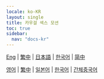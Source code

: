 ```yaml
---
locale: ko-KR
layout: single
title: 카우걸 섹스 모션
toc: true
sidebar:
  nav: "docs-kr"
---
```

[Eng](/dancexr/features/scg_motion) | [繁中](/tw/dancexr/features/scg_motion) | [日本語](/jp/dancexr/features/scg_motion) | [한국어](/kr/dancexr/features/scg_motion) | [简中](/zh/dancexr/features/scg_motion)

[영어](/dancexr/features/scg_motion) | [繁中](/tw/dancexr/features/scg_motion) | [일본어](/jp/dancexr/features/scg_motion) | [한국어](/kr/dancexr/features/scg_motion) | [간체중국어](/zh/dancexr/features/scg_motion)